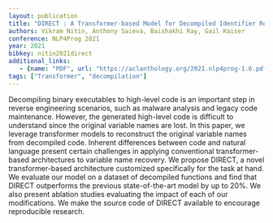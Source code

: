 ```yaml
---
layout: publication
title: "DIRECT : A Transformer-based Model for Decompiled Identifier Renaming"
authors: Vikram Nitin, Anthony Saieva, Baishakhi Ray, Gail Kaiser
conference: NLP4Prog 2021
year: 2021
bibkey: nitin2021direct
additional_links:
   - {name: "PDF", url: "https://aclanthology.org/2021.nlp4prog-1.6.pdf"}
tags: ["Transformer", "decompilation"]
---
```

Decompiling binary executables to high-level code is an important step in reverse engineering scenarios, such as malware analysis and legacy code maintenance. However, the generated high-level code is difficult to understand since the original variable names are lost. In this paper, we leverage transformer models to reconstruct the original variable names from decompiled code. Inherent differences between code and natural language present certain challenges in applying conventional transformer-based architectures to variable name recovery. We propose DIRECT, a novel transformer-based architecture customized specifically for the task at hand. We evaluate our model on a dataset of decompiled functions and find that DIRECT outperforms the previous state-of-the-art model by up to 20%. We also present ablation studies evaluating the impact of each of our modifications. We make the source code of DIRECT available to encourage reproducible research.
